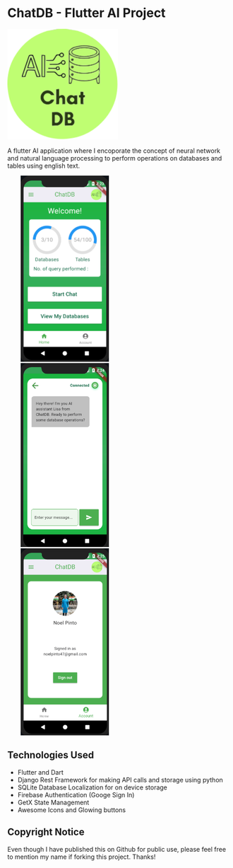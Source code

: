# ChatDB - Flutter AI Project

<img src="https://github.com/curiouslumber/chatdb/blob/main/images/icon1.svg" width="250">

A flutter AI application where I encoporate the concept of neural network and natural language processing to perform operations on databases and tables using english text.

<img src="https://github.com/curiouslumber/ChatDB/blob/main/images/pages/page1.png" width="200" hspace="30"><img src="https://github.com/curiouslumber/ChatDB/blob/main/images/pages/page2.png" width="200" hspace="30" > <img src="https://github.com/curiouslumber/ChatDB/blob/main/images/pages/page3.png" width="200" hspace="30">

## Technologies Used
- Flutter and Dart
- Django Rest Framework for making API calls and storage using python
- SQLite Database Localization for on device storage
- Firebase Authentication (Googe Sign In)
- GetX State Management
- Awesome Icons and Glowing buttons

## Copyright Notice
Even though I have published this on Github for public use, please feel free to mention my name if forking this project. Thanks!
